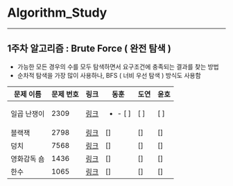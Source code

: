 # Algorithm_Study

<!-- :heavy_check_mark: 체크 표시 -->

---

## 1주차 알고리즘 : Brute Force ( 완전 탐색 )

- 가능한 모든 경우의 수를 모두 탐색하면서 요구조건에 충족되는 결과를 찾는 방법
- 순차적 탐색을 가장 많이 사용하나, BFS ( 너비 우선 탐색 ) 방식도 사용함

|문제 이름|문제 번호|링크|동훈|도연|윤호|
|--|--|--|--|--|--|
|일곱 난쟁이|2309|[링크](https://www.acmicpc.net/problem/2309)|<ul><li> - [ ]</li></ul>|[ ]|[ ]|
|블랙잭|2798|[링크](https://www.acmicpc.net/problem/2798)|[]|[]|[]|
|덩치|7568|[링크](https://www.acmicpc.net/problem/7568)|[]|[]|[]|
|영화감독 숌|1436|[링크](https://www.acmicpc.net/problem/1436)|[]|[]|[]|
|한수|1065|[링크](https://www.acmicpc.net/problem/1065)|[]|[]|[]|
